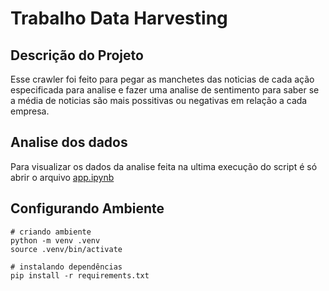 # Trabalho Data Harvesting

## Descrição do Projeto

Esse crawler foi feito para pegar as manchetes das noticias de cada ação especificada para analise e fazer uma analise de sentimento para saber se a média de noticias são mais possitivas ou negativas em relação a cada empresa. 


## Analise dos dados

Para visualizar os dados da analise feita na ultima execução do script é só abrir o arquivo [app.ipynb](app.ipynb)

## Configurando Ambiente
```shell
# criando ambiente 
python -m venv .venv
source .venv/bin/activate

# instalando dependências
pip install -r requirements.txt
```
